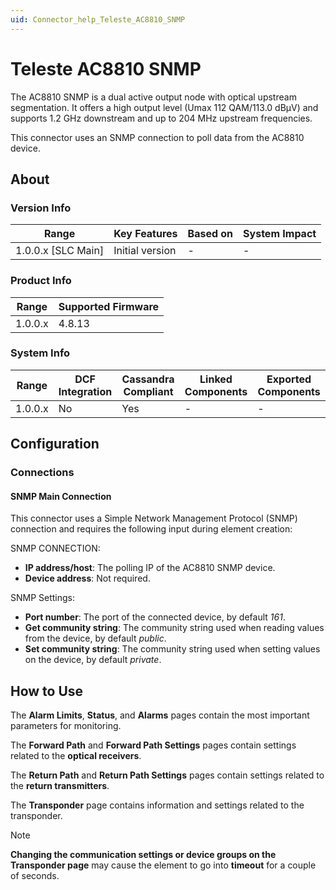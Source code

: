 ```yaml
---
uid: Connector_help_Teleste_AC8810_SNMP
---
```


# Teleste AC8810 SNMP

The AC8810 SNMP is a dual active output node with optical upstream segmentation. It offers a high output level (Umax 112 QAM/113.0 dBµV) and supports 1.2 GHz downstream and up to 204 MHz upstream frequencies.

This connector uses an SNMP connection to poll data from the AC8810 device.

## About

### Version Info

| Range              | Key Features     | Based on     | System Impact     |
|--------------------|------------------|--------------|-------------------|
| 1.0.0.x [SLC Main] | Initial version  | -            | -                 |

### Product Info

| Range     | Supported Firmware     |
|-----------|------------------------|
| 1.0.0.x   | 4.8.13                 |

### System Info

| Range   | DCF Integration | Cassandra Compliant | Linked Components | Exported Components |
|---------|-----------------|---------------------|-------------------|---------------------|
| 1.0.0.x | No              | Yes                 | -                 | -                   |

## Configuration

### Connections

#### SNMP Main Connection

This connector uses a Simple Network Management Protocol (SNMP) connection and requires the following input during element creation:

SNMP CONNECTION:

- **IP address/host**: The polling IP of the AC8810 SNMP device.
- **Device address**: Not required.

SNMP Settings:

- **Port number**: The port of the connected device, by default *161*.
- **Get community string**: The community string used when reading values from the device, by default *public*.
- **Set community string**: The community string used when setting values on the device, by default *private*.

## How to Use

The **Alarm Limits**, **Status**, and **Alarms** pages contain the most important parameters for monitoring.

The **Forward Path** and **Forward Path Settings** pages contain settings related to the **optical receivers**.

The **Return Path** and **Return Path Settings** pages contain settings related to the **return transmitters**.

The **Transponder** page contains information and settings related to the transponder.

> [!NOTE]
> **Changing the communication settings or device groups on the Transponder page** may cause the element to go into **timeout** for a couple of seconds.
